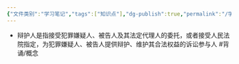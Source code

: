 ```yaml
---
{"文件类别":"学习笔记","tags":["知识点"],"dg-publish":true,"permalink":"/学习笔记/知识点cheese/辩护人/","dgPassFrontmatter":true,"created":"2024-09-14T15:58:13.294+08:00","updated":"2024-09-14T15:58:44.173+08:00"}
---
```


- 辩护人是指接受犯罪嫌疑人、被告人及其法定代理人的委托，或者接受人民法院指定，为犯罪嫌疑人、被告人提供辩护、维护其合法权益的诉讼参与人 #背诵/概念 